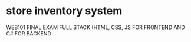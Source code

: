 # store inventory system
 WEB101 FINAL EXAM FULL STACK (HTML, CSS, JS FOR FRONTEND AND C# FOR BACKEND
